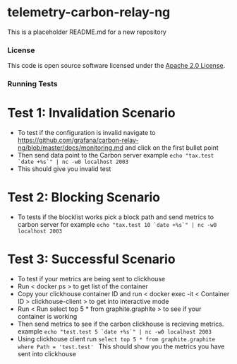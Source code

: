 
# telemetry-carbon-relay-ng

This is a placeholder README.md for a new repository

### License

This code is open source software licensed under the [Apache 2.0 License]("http://www.apache.org/licenses/LICENSE-2.0.html").

### Running Tests

# Test 1: Invalidation Scenario
- To test if the configuration is invalid navigate to https://github.com/grafana/carbon-relay-ng/blob/master/docs/monitoring.md and click on the first bullet point 
- Then send data point to the Carbon server example ```echo "tax.test  `date +%s`" | nc -w0 localhost 2003 ```
- This should give you invalid test 

# Test 2: Blocking Scenario
- To tests if the blocklist works pick a block path and send metrics to carbon server for example ```echo "tax.test 10 `date +%s`" | nc -w0 localhost 2003 ```

# Test 3: Successful Scenario
- To test if your metrics are being sent to clickhouse 
- Run < docker ps > to get list of the container 
- Copy your clickhouse container ID and run < docker exec -it < Container ID > clickhouse-client > to get into interactive mode 
- Run < Run select top 5 * from graphite.graphite > to see if your container is working 
- Then send metrics to see if the carbon clickhouse is recieving metrics. example ```echo "test.test 5 `date +%s`" | nc -w0 localhost 2003```
- Using clickhouse client run  ```select top 5 * from graphite.graphite where Path = 'test.test' ``` This should show you the metrics you have sent into clickhouse